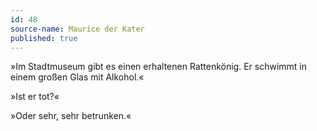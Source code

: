 ```yaml
---
id: 48
source-name: Maurice der Kater
published: true
---
```

 »Im Stadtmuseum gibt es einen erhaltenen Rattenkönig. Er schwimmt in einem großen Glas mit Alkohol.«

 »Ist er tot?«

 »Oder sehr, sehr betrunken.«
